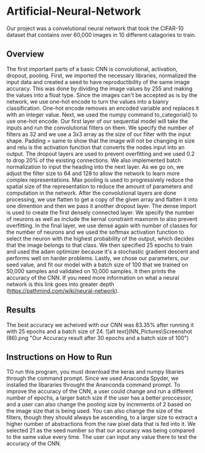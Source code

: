 # Artificial-Neural-Network
Our project was a convelutional neural network that took the CIFAR-10 dataset that contains over 60,000 images in 10 different catagories to train. 

## Overview
The first important parts of a basic CNN is convolutional, activation, dropout, pooling. First, we imported the necessary libraries, normalized the input data and created a seed to have reproductibility of the same image accuracy. This was done by dividing the image values by 255 and making the values into a float type. Since the images can't be accepted as is by the network, we use one-hot encode to turn the values into a bianry classification. One-hot encode removes an encoded variable and replaces it with an integer value. Next, we used the numpy command to_categorial() to use one-hot encode. Our first layer of our sequential model will take the inputs and run the convolutional filters on them. We specify the number of filters as 32 and we use a 3x3 array as the size of our filter with the input shape. Padding = same to show that the image will not be changing in size and relu is the activation function that converts the nodes input into an output. The dropout layers are used to prevent overfitting and we used 0.2 to drop 20% of the existing connections. We also implemented batch normalization to input the heading into the next layer. As we go on, we adjust the filter size to 64 and 128 to allow the network to learn more complex representations. Max pooling is used to progressively reduce the spatial size of the representation to reduce the amount of parameters and computation in the network. After the convolutional layers are done processing, we use flatten to get a copy of the given array and flatten it into one dimention and then we pass it another dropout layer. The dense import is used to create the first densely connected layer. We specify the number of neurons as well as include the kernal constraint maxnorm to also prevent overfitting. In the final layer, we use dense again with number of classes for the number of neurons and we used the softmax activation function to select the neuron with the highest probability of the output, which decides that the image belongs to that class. We then specified 25 epochs to train and used the adam optimizer because it's a stochastic gradient descent and performs well on harder problems.  Lastly, we chose our parameters, our seed value, and fit our model with a batch size of 100 that we trained on 50,000 samples and validated on 10,000 samples. It then prints the accuracy of the CNN. If you need more information on what a neural network is this link goes into greater depth (https://pathmind.com/wiki/neural-network).

## Results
The best accuracy we acheived with our CNN was 83.35% after running it with 25 epochs and a batch size of 24. 
![alt text](NN_Pictures\Screenshot (86).png "Our Accuracy result after 30 epochs and a batch size of 100")

## Instructions on How to Run
TO run this program, you must download the keras and numpy libaries through the command prompt. Since we used Anaconda Spyder, we installed the libararies throught the Ananconda command prompt. To improve the accuracy of the CNN, a user could change and run a different number of epochs, a larger batch size if the user has a better proccessor, and a user can also change the pooling size by increments of 2 based on the image size that is being used. You can also change the size of the filters, though they should always be ascending, to a larger size to extract a higher number of abstractions from the raw pixel data that is fed into it. We selected 21 as the seed number so that our accuracy was being compared to the same value every time. The user can input any value there to test the accuracy of the CNN. 

